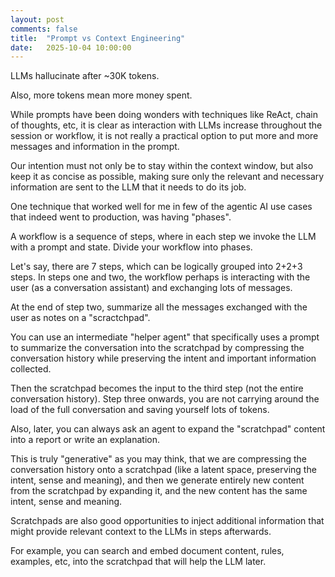 ```yaml
---
layout: post
comments: false
title:  "Prompt vs Context Engineering"
date:   2025-10-04 10:00:00
---
```


LLMs hallucinate after ~30K tokens.

Also, more tokens mean more money spent. 

While prompts have been doing wonders with techniques like ReAct, chain of thoughts, etc, it is clear as interaction with LLMs increase throughout the session or workflow, it is not really a practical option to put more and more messages and information in the prompt.

Our intention must not only be to stay within the context window, but also keep it as concise as possible, making sure only the relevant and necessary information are sent to the LLM that it needs to do its job.

One technique that worked well for me in few of the agentic AI use cases that indeed went to production, was having "phases".

A workflow is a sequence of steps, where in each step we invoke the LLM with a prompt and state. Divide your workflow into phases.

Let's say, there are 7 steps, which can be logically grouped into 2+2+3 steps. In steps one and two, the workflow perhaps is interacting with the user (as a conversation assistant) and exchanging lots of messages.

At the end of step two, summarize all the messages exchanged with the user as notes on a "scractchpad". 

You can use an intermediate "helper agent" that specifically uses a prompt to summarize the conversation into the scratchpad by compressing the conversation history while preserving the intent and important information collected.

Then the scratchpad becomes the input to the third step (not the entire conversation history). Step three onwards, you are not carrying around the load of the full conversation and saving yourself lots of tokens.

Also, later, you can always ask an agent to expand the "scratchpad" content into a report or write an explanation.

This is truly "generative" as you may think, that we are compressing the conversation history onto a scratchpad (like a latent space, preserving the intent, sense and meaning), and then we generate entirely new content from the scratchpad by expanding it, and the new content has the same intent, sense and meaning.

Scratchpads are also good opportunities to inject additional information that might provide relevant context to the LLMs in steps afterwards.

For example, you can search and embed document content, rules, examples, etc, into the scratchpad that will help the LLM later.

